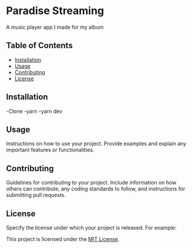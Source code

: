 # Paradise Streaming

A music player app I made for my album
## Table of Contents

- [Installation](#installation)
- [Usage](#usage)
- [Contributing](#contributing)
- [License](#license)

## Installation

-Clone
-yarn
-yarn dev



## Usage

Instructions on how to use your project. Provide examples and explain any important features or functionalities.

## Contributing

Guidelines for contributing to your project. Include information on how others can contribute, any coding standards to follow, and instructions for submitting pull requests.

## License

Specify the license under which your project is released. For example:

This project is licensed under the [MIT License](LICENSE).